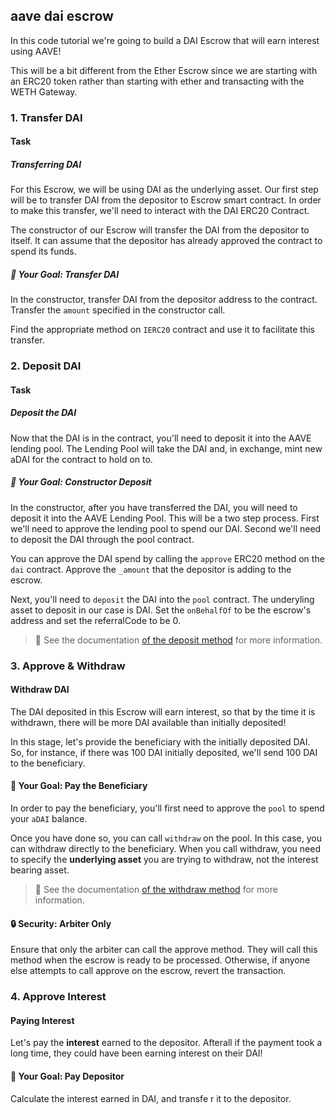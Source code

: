 ## aave dai escrow
In this code tutorial we're going to build a DAI Escrow that will earn interest using AAVE!

This will be a bit different from the Ether Escrow since we are starting with an ERC20 token rather than starting with ether and transacting with the WETH Gateway.

### 1. Transfer DAI

#### Task

##### Transferring DAI

For this Escrow, we will be using DAI as the underlying asset. Our first step will be to transfer DAI from the depositor to Escrow smart contract. In order to make this transfer, we'll need to interact with the DAI ERC20 Contract.

The constructor of our Escrow will transfer the DAI from the depositor to itself. It can assume that the depositor has already approved the contract to spend its funds.

##### 🏁 Your Goal: Transfer DAI
In the constructor, transfer DAI from the depositor address to the contract. Transfer the `amount` specified in the constructor call.

Find the appropriate method on `IERC20` contract and use it to facilitate this transfer.

### 2. Deposit DAI

#### Task

##### Deposit the DAI
Now that the DAI is in the contract, you'll need to deposit it into the AAVE lending pool. The Lending Pool will take the DAI and, in exchange, mint new aDAI for the contract to hold on to.

##### 🏁 Your Goal: Constructor Deposit
In the constructor, after you have transferred the DAI, you will need to deposit it into the AAVE Lending Pool. This will be a two step process. First we'll need to approve the lending pool to spend our DAI. Second we'll need to deposit the DAI through the pool contract.

You can approve the DAI spend by calling the `approve` ERC20 method on the `dai` contract. Approve the `_amount` that the depositor is adding to the escrow.

Next, you'll need to `deposit` the DAI into the `pool` contract. The underyling asset to deposit in our case is DAI. Set the `onBehalfOf` to be the escrow's address and set the referralCode to be 0.

>📖 See the documentation [of the deposit method](https://docs.aave.com/developers/v/2.0/the-core-protocol/lendingpool#deposit) for more information.

### 3. Approve & Withdraw

#### Withdraw DAI
The DAI deposited in this Escrow will earn interest, so that by the time it is withdrawn, there will be more DAI available than initially deposited!

In this stage, let's provide the beneficiary with the initially deposited DAI. So, for instance, if there was 100 DAI initially deposited, we'll send 100 DAI to the beneficiary.

#### 🏁 Your Goal: Pay the Beneficiary
In order to pay the beneficiary, you'll first need to approve the `pool` to spend your `aDAI` balance.

Once you have done so, you can call `withdraw` on the pool. In this case, you can withdraw directly to the beneficiary. When you call withdraw, you need to specify the **underlying asset** you are trying to withdraw, not the interest bearing asset.

> 📖 See the documentation [of the withdraw method](https://docs.aave.com/developers/v/2.0/the-core-protocol/lendingpool#withdraw) for more information.

#### 🔒 Security: Arbiter Only
Ensure that only the arbiter can call the approve method. They will call this method when the escrow is ready to be processed. Otherwise, if anyone else attempts to call approve on the escrow, revert the transaction.

### 4. Approve Interest

#### Paying Interest
Let's pay the **interest** earned to the depositor. Afterall if the payment took a long time, they could have been earning interest on their DAI!

#### 🏁 Your Goal: Pay Depositor
Calculate the interest earned in DAI, and transfe
r it to the depositor.